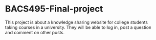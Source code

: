 # BACS495-Final-project
This project is about a knowledge sharing website for college students taking courses in a university. They will be able to log in, post a question and comment on other posts. 
